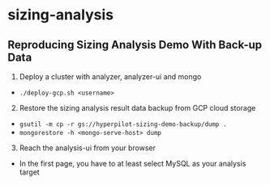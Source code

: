 # sizing-analysis

## Reproducing Sizing Analysis Demo With Back-up Data

1. Deploy a cluster with analyzer, analyzer-ui and mongo
- `./deploy-gcp.sh <username>`

2. Restore the sizing analysis result data backup from GCP cloud storage
- `gsutil -m cp -r gs://hyperpilot-sizing-demo-backup/dump .`
- `mongorestore -h <mongo-serve-host> dump`

3. Reach the analysis-ui from your browser
- In the first page, you have to at least select MySQL as your analysis target
